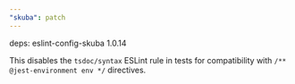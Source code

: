 ```yaml
---
"skuba": patch
---
```


deps: eslint-config-skuba 1.0.14

This disables the `tsdoc/syntax` ESLint rule in tests for compatibility with `/** @jest-environment env */` directives.
